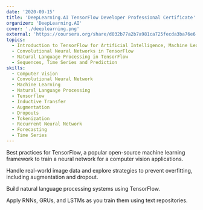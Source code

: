 ```yaml
---
date: '2020-09-15'
title: 'DeepLearning.AI TensorFlow Developer Professional Certificate'
organizer: 'DeepLearning.AI'
cover: './deeplearning.png'
external: 'https://coursera.org/share/d032b77a2b7a981ca725fecda3ba76e6'
topics:
  - Introduction to TensorFlow for Artificial Intelligence, Machine Learning, and Deep Learning
  - Convolutional Neural Networks in TensorFlow
  - Natural Language Processing in TensorFlow
  - Sequences, Time Series and Prediction
skills: 
  - Computer Vision
  - Convolutional Neural Network
  - Machine Learning
  - Natural Language Processing
  - Tensorflow
  - Inductive Transfer
  - Augmentation
  - Dropouts
  - Tokenization
  - Recurrent Neural Network
  - Forecasting
  - Time Series
---
```


Best practices for TensorFlow, a popular open-source machine learning framework to train a neural network for a computer vision applications.

Handle real-world image data and explore strategies to prevent overfitting, including augmentation and dropout.

Build natural language processing systems using TensorFlow.

Apply RNNs, GRUs, and LSTMs as you train them using text repositories.
